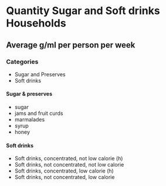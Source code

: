 # Quantity Sugar and Soft drinks Households

## Average g/ml per person per week

### Categories

- Sugar and Preserves
- Soft drinks

#### Sugar & preserves

- sugar
- jams and fruit curds
- marmalades
- syrup
- honey

#### Soft drinks

- Soft drinks, concentrated, not low calorie (h)
- Soft drinks, not concentrated,  not low calorie
- Soft drinks, concentrated, low calorie (h)
- Soft drinks, not concentrated, low calorie

